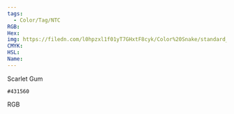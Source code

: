 ```yaml
---
tags:
  - Color/Tag/NTC
RGB:
Hex:
img: https://filedn.com/l0hpzxl1f01yT7GHxtF8cyk/Color%20Snake/standard_csv_to_svg//431560.svg
CMYK:
HSL:
Name:
---
```

Scarlet Gum
```palette
#431560
```
RGB
